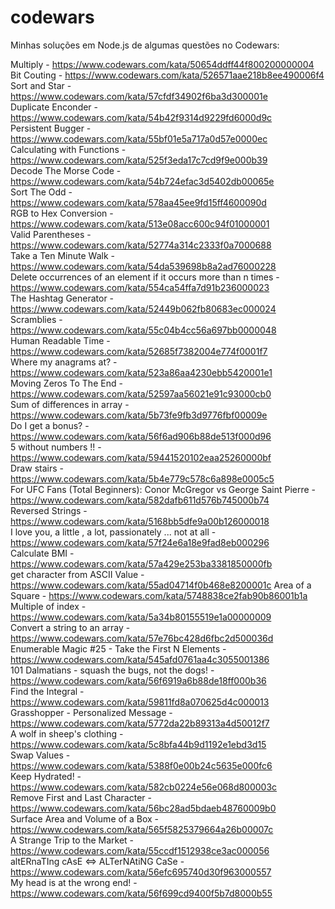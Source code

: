 # codewars
Minhas soluções em Node.js de algumas questões no Codewars:

Multiply - https://www.codewars.com/kata/50654ddff44f800200000004 \
Bit Couting - https://www.codewars.com/kata/526571aae218b8ee490006f4 \
Sort and Star - https://www.codewars.com/kata/57cfdf34902f6ba3d300001e \
Duplicate Enconder - https://www.codewars.com/kata/54b42f9314d9229fd6000d9c \
Persistent Bugger - https://www.codewars.com/kata/55bf01e5a717a0d57e0000ec \
Calculating with Functions - https://www.codewars.com/kata/525f3eda17c7cd9f9e000b39 \
Decode The Morse Code - https://www.codewars.com/kata/54b724efac3d5402db00065e \
Sort The Odd - https://www.codewars.com/kata/578aa45ee9fd15ff4600090d \
RGB to Hex Conversion - https://www.codewars.com/kata/513e08acc600c94f01000001 \
Valid Parentheses - https://www.codewars.com/kata/52774a314c2333f0a7000688 \
Take a Ten Minute Walk - https://www.codewars.com/kata/54da539698b8a2ad76000228 \
Delete occurrences of an element if it occurs more than n times - https://www.codewars.com/kata/554ca54ffa7d91b236000023 \
The Hashtag Generator - https://www.codewars.com/kata/52449b062fb80683ec000024 \
Scramblies - https://www.codewars.com/kata/55c04b4cc56a697bb0000048 \
Human Readable Time - https://www.codewars.com/kata/52685f7382004e774f0001f7 \
Where my anagrams at? - https://www.codewars.com/kata/523a86aa4230ebb5420001e1 \
Moving Zeros To The End - https://www.codewars.com/kata/52597aa56021e91c93000cb0 \
Sum of differences in array - https://www.codewars.com/kata/5b73fe9fb3d9776fbf00009e \
Do I get a bonus? - https://www.codewars.com/kata/56f6ad906b88de513f000d96 \
5 without numbers !! - https://www.codewars.com/kata/59441520102eaa25260000bf \
Draw stairs - https://www.codewars.com/kata/5b4e779c578c6a898e0005c5 \
For UFC Fans (Total Beginners): Conor McGregor vs George Saint Pierre - https://www.codewars.com/kata/582dafb611d576b745000b74 \
Reversed Strings - https://www.codewars.com/kata/5168bb5dfe9a00b126000018 \
I love you, a little , a lot, passionately ... not at all - https://www.codewars.com/kata/57f24e6a18e9fad8eb000296 \
Calculate BMI - https://www.codewars.com/kata/57a429e253ba3381850000fb \
get character from ASCII Value - https://www.codewars.com/kata/55ad04714f0b468e8200001c
Area of a Square - https://www.codewars.com/kata/5748838ce2fab90b86001b1a \
Multiple of index - https://www.codewars.com/kata/5a34b80155519e1a00000009 \
Convert a string to an array - https://www.codewars.com/kata/57e76bc428d6fbc2d500036d \
Enumerable Magic #25 - Take the First N Elements - https://www.codewars.com/kata/545afd0761aa4c3055001386 \
101 Dalmatians - squash the bugs, not the dogs! - https://www.codewars.com/kata/56f6919a6b88de18ff000b36 \
Find the Integral - https://www.codewars.com/kata/59811fd8a070625d4c000013 \
Grasshopper - Personalized Message - https://www.codewars.com/kata/5772da22b89313a4d50012f7 \
A wolf in sheep's clothing - https://www.codewars.com/kata/5c8bfa44b9d1192e1ebd3d15 \
Swap Values - https://www.codewars.com/kata/5388f0e00b24c5635e000fc6 \
Keep Hydrated! - https://www.codewars.com/kata/582cb0224e56e068d800003c \
Remove First and Last Character - https://www.codewars.com/kata/56bc28ad5bdaeb48760009b0 \
Surface Area and Volume of a Box - https://www.codewars.com/kata/565f5825379664a26b00007c \
A Strange Trip to the Market - https://www.codewars.com/kata/55ccdf1512938ce3ac000056 \
altERnaTIng cAsE <=> ALTerNAtiNG CaSe - https://www.codewars.com/kata/56efc695740d30f963000557 \
My head is at the wrong end! - https://www.codewars.com/kata/56f699cd9400f5b7d8000b55

